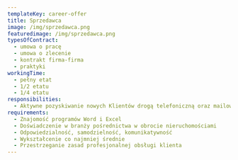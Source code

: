 ```yaml
---
templateKey: career-offer
title: Sprzedawca
image: /img/sprzedawca.png
featuredimage: /img/sprzedawca.png
typesOfContract:
  - umowa o pracę
  - umowa o zlecenie
  - kontrakt firma-firma
  - praktyki
workingTime:
  - pełny etat
  - 1/2 etatu
  - 1/4 etatu
responsibilities:
  - Aktywne pozyskiwanie nowych Klientów drogą telefoniczną oraz mailową
requirements:
  - Znajomość programów Word i Excel
  - Doświadczenie w branży pośrednictwa w obrocie nieruchomościami
  - Odpowiedzialność, samodzielność, komunikatywność
  - Wykształcenie co najmniej średnie
  - Przestrzeganie zasad profesjonalnej obsługi klienta
---
```

